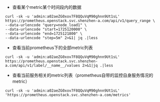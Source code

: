 

- 查看某个metric某个时间段内的数据
```
curl -sk -u 'admin:a02aeZG0xov7F8QQuVqM90ghnn9Ut1sL'  https://prometheus.openstack.svc.shenzhen-a.com/api/v1/query_range \
--data-urlencode "query=node_load1" \
--data-urlencode "start=1725120000" \
--data-urlencode "end=1725121800" \
--data-urlencode "step=5m" 2>&1| jq .|less
```

- 查看当前prometheus下的全部metric列表
```
curl -sk -u 'admin:a02aeZG0xov7F8QQuVqM90ghnn9Ut1sL'  https://prometheus.openstack.svc.shenzhen-a.com/api/v1/label/__name__/values 2>&1|jq .|less
```

- 查看当前服务相关的metric列表（prometheus自带的监控自身服务情况的metric）
```
curl -sk -u 'admin:a02aeZG0xov7F8QQuVqM90ghnn9Ut1sL'  'https://prometheus.openstack.svc.shenzhen-a.com/metrics'
```